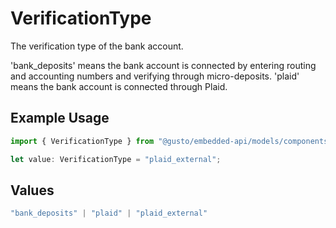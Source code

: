 # VerificationType

The verification type of the bank account.

'bank_deposits' means the bank account is connected by entering routing and accounting numbers and verifying through micro-deposits.
'plaid' means the bank account is connected through Plaid.

## Example Usage

```typescript
import { VerificationType } from "@gusto/embedded-api/models/components";

let value: VerificationType = "plaid_external";
```

## Values

```typescript
"bank_deposits" | "plaid" | "plaid_external"
```